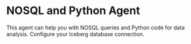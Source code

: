 # NOSQL and Python Agent
This agent can help you with NOSQL queries and Python code for data analysis. Configure your Iceberg database connection.
